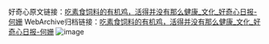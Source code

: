 好奇心原文链接：[吃素食饲料的有机鸡，活得并没有那么健康_文化_好奇心日报-何姗](https://www.qdaily.com/articles/9285.html)
WebArchive归档链接：[吃素食饲料的有机鸡，活得并没有那么健康_文化_好奇心日报-何姗](http://web.archive.org/web/20190623153955/https://www.qdaily.com/articles/9285.html)
![image](http://ww3.sinaimg.cn/large/007d5XDply1g3vez5tb2uj30u02lf4qf)
